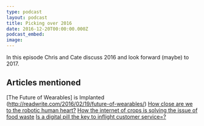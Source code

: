 ```yaml
---
type: podcast
layout: podcast
title: Picking over 2016
date: 2016-12-20T00:00:00.000Z
podcast_embed:
image:
---
```


In this episode Chris and Cate discuss 2016 and look forward (maybe) to 2017.

## Articles mentioned

[The Future of Wearables] is Implanted (http://readwrite.com/2016/02/19/future-of-wearables/)
[How close are we to the robotic human heart?](http://readwrite.com/2016/09/07/how-close-are-we-to-the-robotic-human-heart-dt4/)
[How the internet of crops is solving the issue of food waste](http://readwrite.com/2016/12/06/how-the-internet-of-crops-is-solving-the-issue-of-food-waste-il1/)
[Is a digital pill the key to inflight customer service=?](http://readwrite.com/2016/12/09/is-a-digital-pill-the-key-to-in-flight-customer-service-hl1/)
